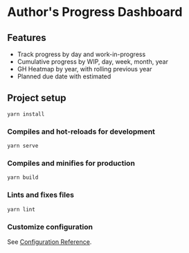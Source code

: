# Author's Progress Dashboard 

## Features

* Track progress by day and work-in-progress
* Cumulative progress by WIP, day, week, month, year
* GH Heatmap by year, with rolling previous year
* Planned due date with estimated

## Project setup
```
yarn install
```

### Compiles and hot-reloads for development
```
yarn serve
```

### Compiles and minifies for production
```
yarn build
```

### Lints and fixes files
```
yarn lint
```

### Customize configuration
See [Configuration Reference](https://cli.vuejs.org/config/).
